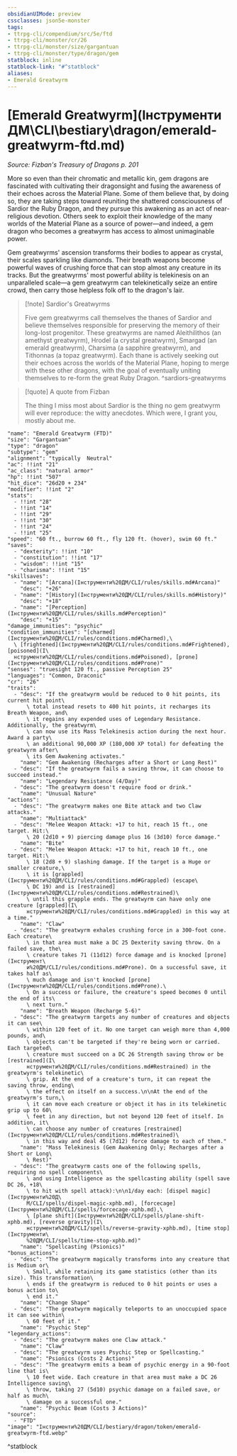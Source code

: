 ```yaml
---
obsidianUIMode: preview
cssclasses: json5e-monster
tags:
- ttrpg-cli/compendium/src/5e/ftd
- ttrpg-cli/monster/cr/26
- ttrpg-cli/monster/size/gargantuan
- ttrpg-cli/monster/type/dragon/gem
statblock: inline
statblock-link: "#^statblock"
aliases:
- Emerald Greatwyrm
---
```

# [Emerald Greatwyrm](Інструменти ДМ\CLI\bestiary\dragon/emerald-greatwyrm-ftd.md)
*Source: Fizban's Treasury of Dragons p. 201*  

More so even than their chromatic and metallic kin, gem dragons are fascinated with cultivating their dragonsight and fusing the awareness of their echoes across the Material Plane. Some of them believe that, by doing so, they are taking steps toward reuniting the shattered consciousness of Sardior the Ruby Dragon, and they pursue this awakening as an act of near-religious devotion. Others seek to exploit their knowledge of the many worlds of the Material Plane as a source of power—and indeed, a gem dragon who becomes a greatwyrm has access to almost unimaginable power.

Gem greatwyrms' ascension transforms their bodies to appear as crystal, their scales sparkling like diamonds. Their breath weapons become powerful waves of crushing force that can stop almost any creature in its tracks. But the greatwyrms' most powerful ability is telekinesis on an unparalleled scale—a gem greatwyrm can telekinetically seize an entire crowd, then carry those helpless folk off to the dragon's lair.

> [!note] Sardior's Greatwyrms
> 
> Five gem greatwyrms call themselves the thanes of Sardior and believe themselves responsible for preserving the memory of their long-lost progenitor. These greatwyrms are named Aleithilithos (an amethyst greatwyrm), Hrodel (a crystal greatwyrm), Smargad (an emerald greatwyrm), Charsima (a sapphire greatwyrm), and Tithonnas (a topaz greatwyrm). Each thane is actively seeking out their echoes across the worlds of the Material Plane, hoping to merge with these other dragons, with the goal of eventually uniting themselves to re-form the great Ruby Dragon.
^sardiors-greatwyrms

> [!quote] A quote from Fizban  
> 
> The thing I miss most about Sardior is the thing no gem greatwyrm will ever reproduce: the witty anecdotes. Which were, I grant you, mostly about me.


```statblock
"name": "Emerald Greatwyrm (FTD)"
"size": "Gargantuan"
"type": "dragon"
"subtype": "gem"
"alignment": "typically  Neutral"
"ac": !!int "21"
"ac_class": "natural armor"
"hp": !!int "507"
"hit_dice": "26d20 + 234"
"modifier": !!int "2"
"stats":
  - !!int "28"
  - !!int "14"
  - !!int "29"
  - !!int "30"
  - !!int "24"
  - !!int "25"
"speed": "60 ft., burrow 60 ft., fly 120 ft. (hover), swim 60 ft."
"saves":
  - "dexterity": !!int "10"
  - "constitution": !!int "17"
  - "wisdom": !!int "15"
  - "charisma": !!int "15"
"skillsaves":
  - "name": "[Arcana](Інструменти%20ДМ/CLI/rules/skills.md#Arcana)"
    "desc": "+26"
  - "name": "[History](Інструменти%20ДМ/CLI/rules/skills.md#History)"
    "desc": "+18"
  - "name": "[Perception](Інструменти%20ДМ/CLI/rules/skills.md#Perception)"
    "desc": "+15"
"damage_immunities": "psychic"
"condition_immunities": "[charmed](Інструменти%20ДМ/CLI/rules/conditions.md#Charmed),\
  \ [frightened](Інструменти%20ДМ/CLI/rules/conditions.md#Frightened), [poisoned](І\
  нструменти%20ДМ/CLI/rules/conditions.md#Poisoned), [prone](Інструменти%20ДМ/CLI/rules/conditions.md#Prone)"
"senses": "truesight 120 ft., passive Perception 25"
"languages": "Common, Draconic"
"cr": "26"
"traits":
  - "desc": "If the greatwyrm would be reduced to 0 hit points, its current hit point\
      \ total instead resets to 400 hit points, it recharges its Breath Weapon, and\
      \ it regains any expended uses of Legendary Resistance. Additionally, the greatwyrm\
      \ can now use its Mass Telekinesis action during the next hour. Award a party\
      \ an additional 90,000 XP (180,000 XP total) for defeating the greatwyrm after\
      \ its Gem Awakening activates."
    "name": "Gem Awakening (Recharges after a Short or Long Rest)"
  - "desc": "If the greatwyrm fails a saving throw, it can choose to succeed instead."
    "name": "Legendary Resistance (4/Day)"
  - "desc": "The greatwyrm doesn't require food or drink."
    "name": "Unusual Nature"
"actions":
  - "desc": "The greatwyrm makes one Bite attack and two Claw attacks."
    "name": "Multiattack"
  - "desc": "Melee Weapon Attack: +17 to hit, reach 15 ft., one target. Hit:\
      \ 20 (2d10 + 9) piercing damage plus 16 (3d10) force damage."
    "name": "Bite"
  - "desc": "Melee Weapon Attack: +17 to hit, reach 10 ft., one target. Hit:\
      \ 18 (2d8 + 9) slashing damage. If the target is a Huge or smaller creature,\
      \ it is [grappled](Інструменти%20ДМ/CLI/rules/conditions.md#Grappled) (escape\
      \ DC 19) and is [restrained](Інструменти%20ДМ/CLI/rules/conditions.md#Restrained)\
      \ until this grapple ends. The greatwyrm can have only one creature [grappled](І\
      нструменти%20ДМ/CLI/rules/conditions.md#Grappled) in this way at a time."
    "name": "Claw"
  - "desc": "The greatwyrm exhales crushing force in a 300-foot cone. Each creature\
      \ in that area must make a DC 25 Dexterity saving throw. On a failed save, the\
      \ creature takes 71 (11d12) force damage and is knocked [prone](Інструмент\
      и%20ДМ/CLI/rules/conditions.md#Prone). On a successful save, it takes half as\
      \ much damage and isn't knocked [prone](Інструменти%20ДМ/CLI/rules/conditions.md#Prone).\
      \ On a success or failure, the creature's speed becomes 0 until the end of its\
      \ next turn."
    "name": "Breath Weapon (Recharge 5-6)"
  - "desc": "The greatwyrm targets any number of creatures and objects it can see\
      \ within 120 feet of it. No one target can weigh more than 4,000 pounds, and\
      \ objects can't be targeted if they're being worn or carried. Each targeted\
      \ creature must succeed on a DC 26 Strength saving throw or be [restrained](І\
      нструменти%20ДМ/CLI/rules/conditions.md#Restrained) in the greatwyrm's telekinetic\
      \ grip. At the end of a creature's turn, it can repeat the saving throw, ending\
      \ the effect on itself on a success.\n\nAt the end of the greatwyrm's turn,\
      \ it can move each creature or object it has in its telekinetic grip up to 60\
      \ feet in any direction, but not beyond 120 feet of itself. In addition, it\
      \ can choose any number of creatures [restrained](Інструменти%20ДМ/CLI/rules/conditions.md#Restrained)\
      \ in this way and deal 45 (7d12) force damage to each of them."
    "name": "Mass Telekinesis (Gem Awakening Only; Recharges after a Short or Long\
      \ Rest)"
  - "desc": "The greatwyrm casts one of the following spells, requiring no spell components\
      \ and using Intelligence as the spellcasting ability (spell save DC 26, +18\
      \ to hit with spell attack):\n\n1/day each: [dispel magic](Інструменти%20Д\
      М/CLI/spells/dispel-magic-xphb.md), [forcecage](Інструменти%20ДМ/CLI/spells/forcecage-xphb.md),\
      \ [plane shift](Інструменти%20ДМ/CLI/spells/plane-shift-xphb.md), [reverse gravity](І\
      нструменти%20ДМ/CLI/spells/reverse-gravity-xphb.md), [time stop](Інструменти\
      %20ДМ/CLI/spells/time-stop-xphb.md)"
    "name": "Spellcasting (Psionics)"
"bonus_actions":
  - "desc": "The greatwyrm magically transforms into any creature that is Medium or\
      \ Small, while retaining its game statistics (other than its size). This transformation\
      \ ends if the greatwyrm is reduced to 0 hit points or uses a bonus action to\
      \ end it."
    "name": "Change Shape"
  - "desc": "The greatwyrm magically teleports to an unoccupied space it can see within\
      \ 60 feet of it."
    "name": "Psychic Step"
"legendary_actions":
  - "desc": "The greatwyrm makes one Claw attack."
    "name": "Claw"
  - "desc": "The greatwyrm uses Psychic Step or Spellcasting."
    "name": "Psionics (Costs 2 Actions)"
  - "desc": "The greatwyrm emits a beam of psychic energy in a 90-foot line that is\
      \ 10 feet wide. Each creature in that area must make a DC 26 Intelligence saving\
      \ throw, taking 27 (5d10) psychic damage on a failed save, or half as much\
      \ damage on a successful one."
    "name": "Psychic Beam (Costs 3 Actions)"
"source":
  - "FTD"
"image": "Інструменти%20ДМ/CLI/bestiary/dragon/token/emerald-greatwyrm-ftd.webp"
```
^statblock